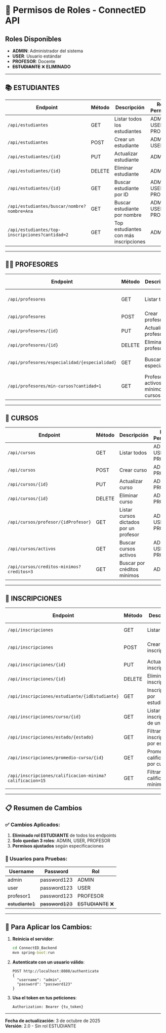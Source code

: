 # 🔐 Permisos de Roles - ConnectED API

## Roles Disponibles
- **ADMIN**: Administrador del sistema
- **USER**: Usuario estándar
- **PROFESOR**: Docente
- ~~**ESTUDIANTE**~~ ❌ **ELIMINADO**

---

## 📚 ESTUDIANTES

| Endpoint | Método | Descripción | Roles Permitidos |
|----------|--------|-------------|------------------|
| `/api/estudiantes` | GET | Listar todos los estudiantes | ADMIN, USER, PROFESOR |
| `/api/estudiantes` | POST | Crear un estudiante | ADMIN, USER |
| `/api/estudiantes/{id}` | PUT | Actualizar estudiante | ADMIN |
| `/api/estudiantes/{id}` | DELETE | Eliminar estudiante | ADMIN |
| `/api/estudiantes/{id}` | GET | Buscar estudiante por ID | ADMIN, USER, PROFESOR |
| `/api/estudiantes/buscar/nombre?nombre=Ana` | GET | Buscar estudiante por nombre | ADMIN, USER, PROFESOR |
| `/api/estudiantes/top-inscripciones?cantidad=2` | GET | Top estudiantes con más inscripciones | ADMIN |

---

## 👨‍🏫 PROFESORES

| Endpoint | Método | Descripción | Roles Permitidos |
|----------|--------|-------------|------------------|
| `/api/profesores` | GET | Listar todos | ADMIN, USER, PROFESOR |
| `/api/profesores` | POST | Crear profesor | ADMIN |
| `/api/profesores/{id}` | PUT | Actualizar profesor | ADMIN, PROFESOR |
| `/api/profesores/{id}` | DELETE | Eliminar profesor | ADMIN |
| `/api/profesores/especialidad/{especialidad}` | GET | Buscar por especialidad | ADMIN, USER, PROFESOR |
| `/api/profesores/min-cursos?cantidad=1` | GET | Profesores activos con mínimo de cursos | ADMIN |

---

## 📖 CURSOS

| Endpoint | Método | Descripción | Roles Permitidos |
|----------|--------|-------------|------------------|
| `/api/cursos` | GET | Listar todos | ADMIN, USER, PROFESOR |
| `/api/cursos` | POST | Crear curso | ADMIN, PROFESOR |
| `/api/cursos/{id}` | PUT | Actualizar curso | ADMIN, PROFESOR |
| `/api/cursos/{id}` | DELETE | Eliminar curso | ADMIN, PROFESOR |
| `/api/cursos/profesor/{idProfesor}` | GET | Listar cursos dictados por un profesor | ADMIN, USER, PROFESOR |
| `/api/cursos/activos` | GET | Buscar cursos activos | ADMIN, USER, PROFESOR |
| `/api/cursos/creditos-minimos?creditos=3` | GET | Buscar por créditos mínimos | ADMIN |

---

## 📝 INSCRIPCIONES

| Endpoint | Método | Descripción | Roles Permitidos |
|----------|--------|-------------|------------------|
| `/api/inscripciones` | GET | Listar todas | ADMIN, PROFESOR |
| `/api/inscripciones` | POST | Crear inscripción | ADMIN, USER, PROFESOR |
| `/api/inscripciones/{id}` | PUT | Actualizar inscripción | ADMIN, PROFESOR |
| `/api/inscripciones/{id}` | DELETE | Eliminar inscripción | ADMIN, PROFESOR |
| `/api/inscripciones/estudiante/{idEstudiante}` | GET | Inscripciones por estudiante | ADMIN, PROFESOR |
| `/api/inscripciones/curso/{id}` | GET | Listar inscripciones de un curso | ADMIN, PROFESOR |
| `/api/inscripciones/estado/{estado}` | GET | Filtrar inscripciones por estado | ADMIN, PROFESOR |
| `/api/inscripciones/promedio-curso/{id}` | GET | Promedio de calificaciones por curso | ADMIN, PROFESOR |
| `/api/inscripciones/calificacion-minima?calificacion=15` | GET | Filtrar por calificación mínima | ADMIN, PROFESOR |

---

## 📋 Resumen de Cambios

### ✅ Cambios Aplicados:
1. **Eliminado rol ESTUDIANTE** de todos los endpoints
2. **Solo quedan 3 roles**: ADMIN, USER, PROFESOR
3. **Permisos ajustados** según especificaciones

### 🔑 Usuarios para Pruebas:

| Username | Password | Rol |
|----------|----------|-----|
| admin | password123 | ADMIN |
| user | password123 | USER |
| profesor1 | password123 | PROFESOR |
| ~~estudiante1~~ | ~~password123~~ | ~~ESTUDIANTE~~ ❌ |

---

## 🚀 Para Aplicar los Cambios:

1. **Reinicia el servidor**:
   ```cmd
   cd ConnectED_Backend
   mvn spring-boot:run
   ```

2. **Autentícate con un usuario válido**:
   ```
   POST http://localhost:8080/authenticate
   {
     "username": "admin",
     "password": "password123"
   }
   ```

3. **Usa el token en tus peticiones**:
   ```
   Authorization: Bearer {tu_token}
   ```

---

**Fecha de actualización**: 3 de octubre de 2025  
**Versión**: 2.0 - Sin rol ESTUDIANTE
